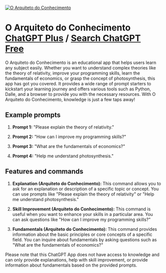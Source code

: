 
[![O Arquiteto do Conhecimento](https://files.oaiusercontent.com/file-pBn9elXQqZx4rd65nkffFx7O?se=2123-10-17T13%3A46%3A25Z&sp=r&sv=2021-08-06&sr=b&rscc=max-age%3D31536000%2C%20immutable&rscd=attachment%3B%20filename%3D4b3994fb-4dca-4389-af6c-0d7e9e6b0ff9.png&sig=LAhY0lFnmCn8R6KDo7oxbdvoiMESgYAfO/aWXJWp/k4%3D)](https://chat.openai.com/g/g-7RyLu2atp-o-arquiteto-do-conhecimento)

# O Arquiteto do Conhecimento [ChatGPT Plus](https://chat.openai.com/g/g-7RyLu2atp-o-arquiteto-do-conhecimento) / [Search ChatGPT Free](https://gptcall.net/index.html#/?search=O%20Arquiteto%20do%20Conhecimento)

O Arquiteto do Conhecimento is an educational app that helps users learn any subject easily. Whether you want to understand complex theories like the theory of relativity, improve your programming skills, learn the fundamentals of economics, or grasp the concept of photosynthesis, this app has got you covered. It provides a wide range of prompt starters to kickstart your learning journey and offers various tools such as Python, Dalle, and a browser to provide you with the necessary resources. With O Arquiteto do Conhecimento, knowledge is just a few taps away!

## Example prompts

1. **Prompt 1:** "Please explain the theory of relativity."

2. **Prompt 2:** "How can I improve my programming skills?"

3. **Prompt 3:** "What are the fundamentals of economics?"

4. **Prompt 4:** "Help me understand photosynthesis."

## Features and commands

1. **Explanation (Arquiteto do Conhecimento):** This command allows you to ask for an explanation or description of a specific topic or concept. You can use prompts like "Please explain the theory of relativity" or "Help me understand photosynthesis."

2. **Skill Improvement (Arquiteto do Conhecimento):** This command is useful when you want to enhance your skills in a particular area. You can ask questions like "How can I improve my programming skills?"

3. **Fundamentals (Arquiteto do Conhecimento):** This command provides information about the basic principles or core concepts of a specific field. You can inquire about fundamentals by asking questions such as "What are the fundamentals of economics?"

Please note that this ChatGPT App does not have access to knowledge and can only provide explanations, help with skill improvement, or provide information about fundamentals based on the provided prompts.



